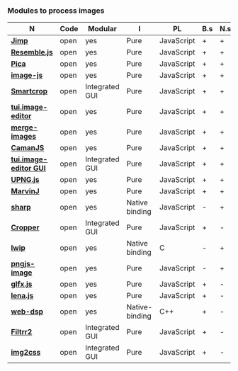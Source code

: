 ### Modules to process images

| **N**                                                                          | **Code** | **Modular**    | **I**          | **PL**     | **B.s** | **N.s** | **Deps** |
| ------------------------------------------------------------------------------ | -------- | -------------- | -------------- | ---------- | ------- | ------- | -------- |
| [**Jimp**](https://github.com/oliver-moran/jimp/tree/master/packages/jimp)     | open     | yes            | Pure           | JavaScript | +       | +       | 1075     |
| [**Resemble.js**](https://github.com/rsmbl/Resemble.js)                        | open     | yes            | Pure           | JavaScript | +       | +       | 50       |
| [**Pica**](https://github.com/nodeca/pica)                                     | open     | yes            | Pure           | JavaScript | +       | +       | 47       |
| [**image-js**](https://github.com/image-js/image-js)                           | open     | yes            | Pure           | JavaScript | +       | +       | 19       |
| [**Smartcrop**](https://github.com/jwagner/smartcrop.js)                       | open     | Integrated GUI | Pure           | JavaScript | +       | +       | 19       |
| [**tui.image-editor**](https://github.com/nhn/tui.image-editor)                | open     | yes            | Pure           | JavaScript | +       | +       | 15       |
| [**merge-images**](https://github.com/lukechilds/merge-images)                 | open     | yes            | Pure           | JavaScript | +       | +       | 11       |
| [**CamanJS**](https://github.com/meltingice/CamanJS/)                          | open     | yes            | Pure           | JavaScript | +       | +       | 5        |
| [**tui.image-editor GUI**](https://github.com/nhn/toast-ui.react-image-editor) | open     | Integrated GUI | Pure           | JavaScript | +       | +       | 2        |
| [**UPNG.js**](https://github.com/photopea/UPNG.js)                             | open     | yes            | Pure           | JavaScript | +       | +       | 1        |
| [**MarvinJ**](https://github.com/gabrielarchanjo/marvinj)                      | open     | yes            | Pure           | JavaScript | +       | +       | 0        |
| [**sharp**](https://github.com/lovell/sharp)                                   | open     | yes            | Native binding | JavaScript | -       | +       | 1425     |
| [**Cropper**](https://github.com/fengyuanchen/cropperjs)                       | open     | Integrated GUI | Pure           | JavaScript | +       | -       | 276      |
| [**lwip**](https://github.com/EyalAr/lwip)                                     | open     | yes            | Native binding | C          | -       | +       | 79       |
| [**pngjs-image**](https://github.com/YahooArchive/pngjs-image)                 | open     | yes            | Pure           | JavaScript | -       | +       | 27       |
| [**glfx.js**](https://github.com/evanw/glfx.js)                                | open     | yes            | Pure           | JavaScript | +       | -       | 5        |
| [**lena.js**](https://github.com/davidsonfellipe/lena.js)                      | open     | yes            | Pure           | JavaScript | +       | -       | 0        |
| [**web-dsp**](https://github.com/shamadee/web-dsp)                             | open     | yes            | Native-binding | C++        | +       | -       | 0        |
| [**Filtrr2**](https://github.com/alexmic/filtrr/tree/master/filtrr2)           | open     | Integrated GUI | Pure           | JavaScript | +       | -       | -        |
| [**img2css**](https://github.com/javierbyte/img2css)                           | open     | Integrated GUI | Pure           | JavaScript | +       | -       | -        |
